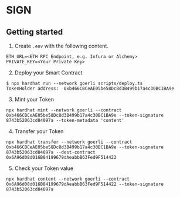 # SIGN

## Getting started

1. Create `.env` with the following content.

```
ETH_URL=<ETH RPC Endpoint, e.g. Infura or Alchemy>
PRIVATE_KEY=<Your Private Key>
```

2. Deploy your Smart Contract

```
$ npx hardhat run --network goerli scripts/deploy.ts
TokenHolder address:  0xb466CBCeAE05be58Dc8d3B499b17a4c30BC1BA9e
```

3. Mint your Token

```
npx hardhat mint --network goerli --contract 0xb466CBCeAE05be58Dc8d3B499b17a4c30BC1BA9e --token-signature 8743b52063cd84097a --token-metadata 'content'
```

4. Transfer your Token

```
npx hardhat transfer --network goerli --contract 0xb466CBCeAE05be58Dc8d3B499b17a4c30BC1BA9e --token-signature 8743b52063cd84097a --dest-contract 0x6A96d08d016B84199679dAeabbB63Fed9F514422
```

5. Check your Token value

```
npx hardhat content --network goerli --contract 0x6A96d08d016B84199679dAeabbB63Fed9F514422 --token-signature 8743b52063cd84097a
```

